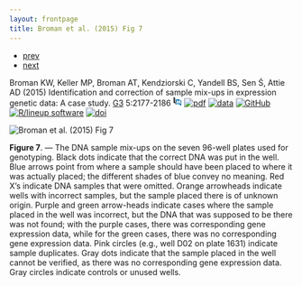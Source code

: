 ```yaml
---
layout: frontpage
title: Broman et al. (2015) Fig 7
---
```


<div class="navbar">
  <div class="navbar-inner">
      <ul class="nav">
          <li><a href="tian2016_fig4.html">prev</a></li>
          <li><a href="rqtl2_fig1.html">next</a></li>
      </ul>
  </div>
</div>

Broman KW, Keller MP, Broman AT, Kendziorski C, Yandell BS, Sen
&#346;, Attie AD (2015) Identification and correction of sample
mix-ups in expression genetic data: A case study. [G3](http://g3journal.org)
5:2177-2186
[![PubMed](../icons16/pubmed-icon.png)](https://www.ncbi.nlm.nih.gov/pubmed/26290572)
[![pdf](../icons16/pdf-icon.png)](https://www.biostat.wisc.edu/~kbroman/publications/sample_mixups.pdf)
[![data](../icons16/data-icon.png)](http://bit.ly/B6BTBR)
[![GitHub](../icons16/github-icon.png)](https://github.com/kbroman/Paper_SampleMixups)
[![R/lineup software](../icons16/R-icon.png)](https://github.com/kbroman/lineup)
[![doi](../icons16/doi-icon.png)](https://doi.org/10.1534/g3.115.019778)


![Broman et al. (2015) Fig 7](../../assets/bigpublpics/samplemixups_fig7_lg.png)

**Figure 7**. &mdash; The DNA sample mix-ups on the seven 96-well plates used
for genotyping. Black dots indicate that the correct DNA was put in
the well. Blue arrows point from where a sample should have been
placed to where it was actually placed; the different shades of blue
convey no meaning. Red X&rsquo;s indicate DNA samples that were omitted.
Orange arrowheads indicate wells with incorrect samples, but the
sample placed there is of unknown origin. Purple and green
arrow-heads indicate cases where the sample placed in the well was
incorrect, but the DNA that was supposed to be there was not found;
with the purple cases, there was corresponding gene expression data,
while for the green cases, there was no corresponding gene
expression data. Pink circles (e.g., well D02 on plate 1631)
indicate sample duplicates. Gray dots indicate that the sample
placed in the well cannot be verified, as there was no corresponding
gene expression data. Gray circles indicate controls or unused
wells.
